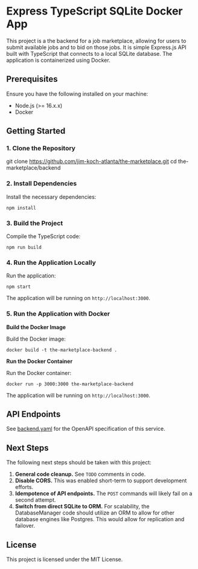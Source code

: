 # Express TypeScript SQLite Docker App

This project is a the backend for a job marketplace, allowing for users to submit available jobs and to bid on those jobs. It is simple Express.js API built with TypeScript that connects to a local SQLite database. The application is containerized using Docker.

## Prerequisites

Ensure you have the following installed on your machine:
- Node.js (>= 16.x.x)
- Docker

## Getting Started

### 1. Clone the Repository

git clone https://github.com/jim-koch-atlanta/the-marketplace.git
cd the-marketplace/backend

### 2. Install Dependencies

Install the necessary dependencies:

`npm install`

### 3. Build the Project

Compile the TypeScript code:

`npm run build`

### 4. Run the Application Locally

Run the application:

`npm start`

The application will be running on `http://localhost:3000`.

### 5. Run the Application with Docker

**Build the Docker Image**

Build the Docker image:

`docker build -t the-marketplace-backend .`

**Run the Docker Container**

Run the Docker container:

`docker run -p 3000:3000 the-marketplace-backend`

The application will be running on `http://localhost:3000`.

## API Endpoints

See [backend.yaml](./backend.yaml) for the OpenAPI specification of this service.

## Next Steps

The following next steps should be taken with this project:

1. **General code cleanup.** See `TODO` comments in code.
2. **Disable CORS.** This was enabled short-term to support development efforts.
3. **Idempotence of API endpoints.** The `POST` commands will likely fail on a second attempt.
4. **Switch from direct SQLite to ORM.** For scalability, the DatabaseManager code should utilize an ORM to allow for other database engines like Postgres. This would allow for replication and failover.

## License

This project is licensed under the MIT License.
